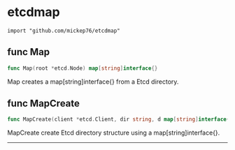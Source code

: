 
# etcdmap
    import "github.com/mickep76/etcdmap"






## func Map
``` go
func Map(root *etcd.Node) map[string]interface{}
```
Map creates a map[string]interface{} from a Etcd directory.


## func MapCreate
``` go
func MapCreate(client *etcd.Client, dir string, d map[string]interface{}) error
```
MapCreate create Etcd directory structure using a map[string]interface{}.









- - -
